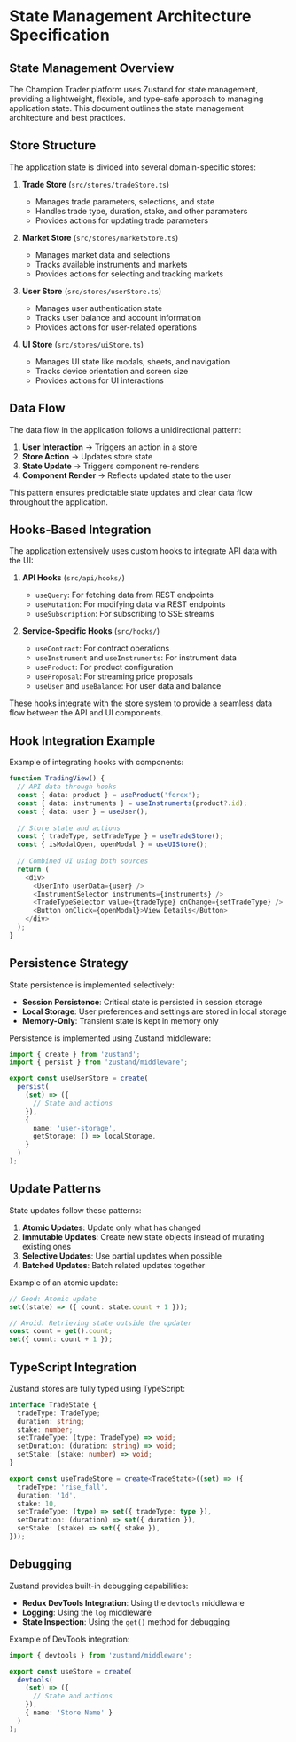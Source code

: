 # State Management Architecture Specification

## State Management Overview
The Champion Trader platform uses Zustand for state management, providing a lightweight, flexible, and type-safe approach to managing application state. This document outlines the state management architecture and best practices.

## Store Structure
The application state is divided into several domain-specific stores:

1. **Trade Store** (`src/stores/tradeStore.ts`)
   - Manages trade parameters, selections, and state
   - Handles trade type, duration, stake, and other parameters
   - Provides actions for updating trade parameters

2. **Market Store** (`src/stores/marketStore.ts`)
   - Manages market data and selections
   - Tracks available instruments and markets
   - Provides actions for selecting and tracking markets

3. **User Store** (`src/stores/userStore.ts`)
   - Manages user authentication state
   - Tracks user balance and account information
   - Provides actions for user-related operations

4. **UI Store** (`src/stores/uiStore.ts`)
   - Manages UI state like modals, sheets, and navigation
   - Tracks device orientation and screen size
   - Provides actions for UI interactions

## Data Flow
The data flow in the application follows a unidirectional pattern:

1. **User Interaction** → Triggers an action in a store
2. **Store Action** → Updates store state
3. **State Update** → Triggers component re-renders
4. **Component Render** → Reflects updated state to the user

This pattern ensures predictable state updates and clear data flow throughout the application.

## Hooks-Based Integration
The application extensively uses custom hooks to integrate API data with the UI:

1. **API Hooks** (`src/api/hooks/`)
   - `useQuery`: For fetching data from REST endpoints
   - `useMutation`: For modifying data via REST endpoints 
   - `useSubscription`: For subscribing to SSE streams

2. **Service-Specific Hooks** (`src/hooks/`)
   - `useContract`: For contract operations
   - `useInstrument` and `useInstruments`: For instrument data
   - `useProduct`: For product configuration
   - `useProposal`: For streaming price proposals
   - `useUser` and `useBalance`: For user data and balance

These hooks integrate with the store system to provide a seamless data flow between the API and UI components.

## Hook Integration Example
Example of integrating hooks with components:

```typescript
function TradingView() {
  // API data through hooks
  const { data: product } = useProduct('forex');
  const { data: instruments } = useInstruments(product?.id);
  const { data: user } = useUser();
  
  // Store state and actions
  const { tradeType, setTradeType } = useTradeStore();
  const { isModalOpen, openModal } = useUIStore();
  
  // Combined UI using both sources
  return (
    <div>
      <UserInfo userData={user} />
      <InstrumentSelector instruments={instruments} />
      <TradeTypeSelector value={tradeType} onChange={setTradeType} />
      <Button onClick={openModal}>View Details</Button>
    </div>
  );
}
```

## Persistence Strategy
State persistence is implemented selectively:

- **Session Persistence**: Critical state is persisted in session storage
- **Local Storage**: User preferences and settings are stored in local storage
- **Memory-Only**: Transient state is kept in memory only

Persistence is implemented using Zustand middleware:

```typescript
import { create } from 'zustand';
import { persist } from 'zustand/middleware';

export const useUserStore = create(
  persist(
    (set) => ({
      // State and actions
    }),
    {
      name: 'user-storage',
      getStorage: () => localStorage,
    }
  )
);
```

## Update Patterns
State updates follow these patterns:

1. **Atomic Updates**: Update only what has changed
2. **Immutable Updates**: Create new state objects instead of mutating existing ones
3. **Selective Updates**: Use partial updates when possible
4. **Batched Updates**: Batch related updates together

Example of an atomic update:
```typescript
// Good: Atomic update
set((state) => ({ count: state.count + 1 }));

// Avoid: Retrieving state outside the updater
const count = get().count;
set({ count: count + 1 });
```

## TypeScript Integration
Zustand stores are fully typed using TypeScript:

```typescript
interface TradeState {
  tradeType: TradeType;
  duration: string;
  stake: number;
  setTradeType: (type: TradeType) => void;
  setDuration: (duration: string) => void;
  setStake: (stake: number) => void;
}

export const useTradeStore = create<TradeState>((set) => ({
  tradeType: 'rise_fall',
  duration: '1d',
  stake: 10,
  setTradeType: (type) => set({ tradeType: type }),
  setDuration: (duration) => set({ duration }),
  setStake: (stake) => set({ stake }),
}));
```

## Debugging
Zustand provides built-in debugging capabilities:

- **Redux DevTools Integration**: Using the `devtools` middleware
- **Logging**: Using the `log` middleware
- **State Inspection**: Using the `get()` method for debugging

Example of DevTools integration:
```typescript
import { devtools } from 'zustand/middleware';

export const useStore = create(
  devtools(
    (set) => ({
      // State and actions
    }),
    { name: 'Store Name' }
  )
);
